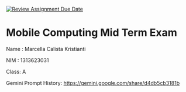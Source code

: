 [![Review Assignment Due Date](https://classroom.github.com/assets/deadline-readme-button-22041afd0340ce965d47ae6ef1cefeee28c7c493a6346c4f15d667ab976d596c.svg)](https://classroom.github.com/a/88Jgrsmc)
# Mobile Computing Mid Term Exam
Name : Marcella Calista Kristianti

NIM  : 1313623031

Class: A

Gemini Prompt History: https://gemini.google.com/share/d4db5cb3181b

